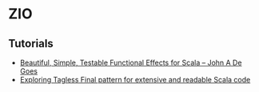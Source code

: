 # ZIO

## Tutorials

- [Beautiful, Simple, Testable Functional Effects for Scala – John A De Goes](http://degoes.net/articles/zio-environment)
- [Exploring Tagless Final pattern for extensive and readable Scala code](https://scalac.io/tagless-final-pattern-for-scala-code/)
